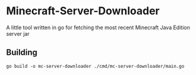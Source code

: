 # Minecraft-Server-Downloader
A little tool written in go for fetching the most recent Minecraft Java Edition server jar


## Building

```
go build -o mc-server-downloader ./cmd/mc-server-downloader/main.go
```